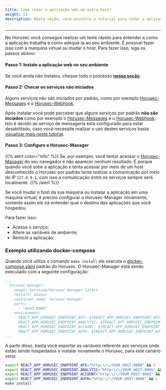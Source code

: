 ```yaml
---
title: Como rodar a aplicação web em outro host?
weight: 13
description: Nesta seção, você encontra o tutorial para rodar a aplicação web do Horusec em uma máquina virtual
---
```


---

No Horusec você consegue realizar um teste rápido para entender e como a aplicação trabalha e como adequá-la ao seu ambiente. É possível fazer isso com a marquina virtual ou mudar o host. Para fazer isso, siga os passos abaixo: 

#### **Passo 1:** Instale a aplicação web no seu ambiente
Se você ainda não instalou, cheque todo o processo [**nessa seção**](/docs/pt-br/web/installing). 

#### **Passo 2:** Checar os serviços não iniciados
Alguns serviços não são iniciados por padrão, como por exemplo [Horusec-Messages](/docs/pt-br/web/services/messages) e o [Horusec-Webhook](/docs/pt-br/web/services/webhook). 

Após instalar você pode perceber que alguns serviços por padrão **não são inciados** como por exemplo o [Horusec-Messages](/docs/pt-br/web/services/messages) e o [Horusec-Webhook](/docs/pt-br/web/services/webhook). Isto é devido ao serviço de mensageria esta configurado para estar desabilitado, caso você necessite realizar o uso destes serviços basta [visualizar mais neste tutorial](/docs/pt-br/tutorials/how-to-enable-disable-messaging-service).

#### **Passo 3:** Configure o Horusec-Manager

{{% alert color="info" %}}
Se, por exemplo, você tentar acessar o [Horusec-Manager](/docs/pt-br/web/services/manager) do seu navegador e não aparecer nenhum resultado. É porque quando você sobe a aplicação e tenta acessar por meio de um host desconhecido o Horusec por padrão tenta realizar a comunicação por meio do IP `127.0.0.1`, com isso a comunicação entre os serviços sempre será localmente.
{{% /alert %}}


Se você mudar o host da sua máquina ou instalar a aplicação em uma máquina virtual, é preciso configurar o Horusec-Manager novamente, somente assim ele irá entender qual o destino das aplicações que você hospedou. 

Para fazer isso:
- Acesse o serviço;
- Altere as variáveis de ambiente;
- Reinicie a aplicação;


### **Exemplo utilizando docker-compose**

Quando você utiliza o comando `make install` ele executa o [docker-compose.yaml](https://github.com/ZupIT/horusec/blob/master/deployments/docker-compose.yaml) padrão do Horusec. 
O Horusec-Manager está sendo executado com a seguinte configuração: 

```yaml
...
  horusec-manager:
    image: horuszup/horusec-manager:latest
    restart: always
    container_name: horusec-manager
    ports:
      - "8043:8080"
    environment:
      REACT_APP_HORUSEC_ENDPOINT_API: ${REACT_APP_HORUSEC_ENDPOINT_API}
      REACT_APP_HORUSEC_ENDPOINT_ANALYTIC: ${REACT_APP_HORUSEC_ENDPOINT_ANALYTIC}
      REACT_APP_HORUSEC_ENDPOINT_ACCOUNT: ${REACT_APP_HORUSEC_ENDPOINT_ACCOUNT}
      REACT_APP_HORUSEC_ENDPOINT_AUTH: ${REACT_APP_HORUSEC_ENDPOINT_AUTH}
...
```

A partir disso, basta você exportar as variáveis referente aos serviços onde estão sendo hospedados e instalar novamente o Horusec, para este cenário seria:

```bash
export REACT_APP_HORUSEC_ENDPOINT_API="http:\/\/YOUR_HOST:8000" && \
export REACT_APP_HORUSEC_ENDPOINT_ANALYTIC="http:\/\/YOUR_HOST:8005" && \
export REACT_APP_HORUSEC_ENDPOINT_ACCOUNT="http:\/\/YOUR_HOST:8003" && \
export REACT_APP_HORUSEC_ENDPOINT_AUTH="http:\/\/YOUR_HOST:8006" && \
make install
```
